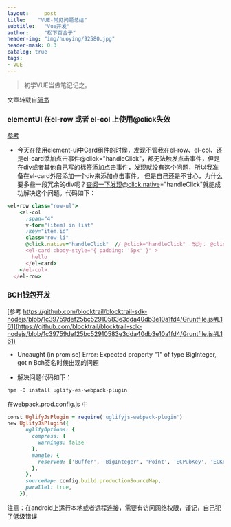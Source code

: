 ```yaml
---
layout:     post
title:    "VUE-常见问题总结"
subtitle:   "Vue开发"
author:     "松下百合子"
header-img: "img/huoying/92580.jpg"
header-mask: 0.3
catalog: true
tags:
- VUE
---
```


> 初学VUE当做笔记记之。

文章转载自[简书](https://element.eleme.cn/#/zh-CN/component/layout) 



### elementUI 在el-row 或者 el-col 上使用@click失效

[参考](https://www.jianshu.com/p/39553cc705ea) 

- 今天在使用element-ui中Card组件的时候，发现不管我在el-row、el-col、还是el-card添加点击事件@click="handleClick"，都无法触发点击事件，但是在div或者其他自己写的标签添加点击事件，发现就没有这个问题，所以我准备在el-card外层添加一个div来添加点击事件。
但是自己还是不甘心，为什么要多些一段冗余的div呢？查阅一下发现@click.native="handleClick"就能成功解决这个问题。代码如下：

```ruby
<el-row class="row-ul">
    <el-col
      :span="4"
      v-for="(item) in list"
      :key="item.id"
      class="row-li"
      @click.native="handleClick"  // @click="handleClick"  改为： @click.native="handleClick" >
      <el-card :body-style="{ padding: '5px' }" >
        hello
      </el-card>
    </el-col>
  </el-row>
```


### BCH钱包开发

[参考 https://github.com/blocktrail/blocktrail-sdk-nodejs/blob/1c39759def25bc52910583e3dda40db3e10a1fd4/Gruntfile.js#L161](https://github.com/blocktrail/blocktrail-sdk-nodejs/blob/1c39759def25bc52910583e3dda40db3e10a1fd4/Gruntfile.js#L161) 

- Uncaught (in promise) Error: Expected property "1" of type BigInteger, got n  Bch签名时候出现的问题

- 解决问题代码如下：

```javascript
npm -D install uglify-es-webpack-plugin
```

在webpack.prod.config.js 中

```ruby
const UglifyJsPlugin = require('uglifyjs-webpack-plugin')
new UglifyJsPlugin({
      uglifyOptions: {
        compress: {
          warnings: false
        },
        mangle: {
          reserved: ['Buffer', 'BigInteger', 'Point', 'ECPubKey', 'ECKey', 'sha512_asm', 'asm', 'ECPair', 'HDNode']
        },
      },
      sourceMap: config.build.productionSourceMap,
      parallel: true,
    }),
```

注意：在android上运行本地或者远程连接，需要有访问网络权限，谨记，自己犯了低级错误



















